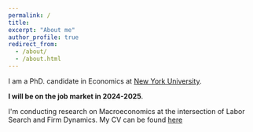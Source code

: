 ```yaml
---
permalink: /
title: 
excerpt: "About me"
author_profile: true
redirect_from: 
  - /about/
  - /about.html
---
```


I am a PhD. candidate in Economics at [New York University](https://as.nyu.edu/departments/econ/faculty/doctoral-students.html). 

**I will be on the job market in 2024-2025**. 

I'm conducting research on Macroeconomics at the intersection of Labor Search and Firm Dynamics. My CV can be found [here](https://gstoledo.github.io/docs/Cv_GT.pdf)


